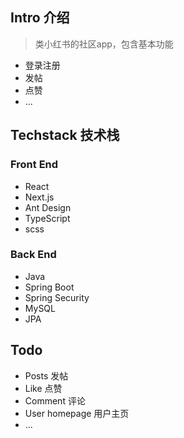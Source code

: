 ## Intro 介绍
> 类小红书的社区app，包含基本功能

- 登录注册
- 发帖
- 点赞
- ...

## Techstack 技术栈
### Front End
- React
- Next.js
- Ant Design
- TypeScript
- scss

### Back End
  - Java
  - Spring Boot
  - Spring Security
  - MySQL
  - JPA
  
## Todo
- Posts 发帖
- Like 点赞
- Comment 评论
- User homepage 用户主页
- ...
